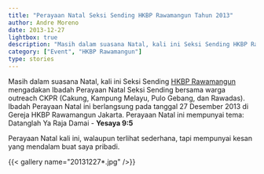 ```yaml
---
title: "Perayaan Natal Seksi Sending HKBP Rawamangun Tahun 2013"
author: Andre Moreno
date: 2013-12-27
lightbox: true
description: "Masih dalam suasana Natal, kali ini Seksi Sending HKBP Rawamangun mengadakan Ibadah Perayaan Natal Seksi Sending bersama warga outreach CKPR (Cakung, Kampung Melayu, Pulo Gebang, dan Rawadas)."
category: ["Event", "HKBP Rawamangun"]
type: stories
---
```


Masih dalam suasana Natal, kali ini Seksi Sending [HKBP Rawamangun](https://hkbprawamangun.com) mengadakan Ibadah Perayaan Natal Seksi Sending bersama warga outreach CKPR (Cakung, Kampung Melayu, Pulo Gebang, dan Rawadas). Ibadah Perayaan Natal ini berlangsung pada tanggal 27 Desember 2013 di Gereja HKBP Rawamangun Jakarta. Perayaan Natal ini mempunyai tema: Datanglah Ya Raja Damai - **Yesaya 9:5**

Perayaan Natal kali ini, walaupun terlihat sederhana, tapi mempunyai kesan yang mendalam buat saya pribadi.

{{< gallery name="20131227*.jpg" />}}
